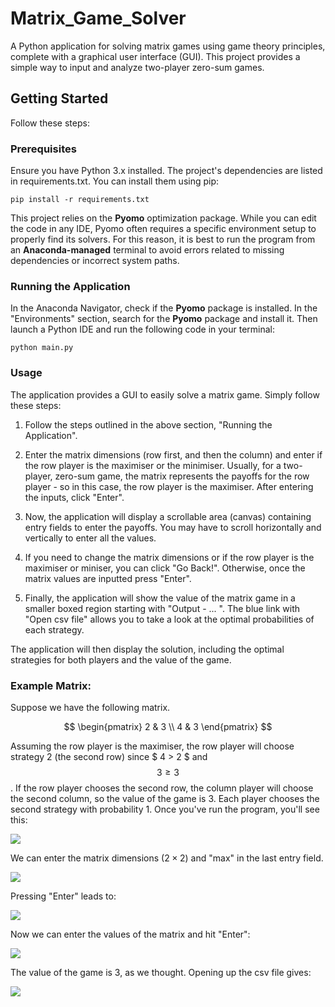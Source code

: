 # Matrix_Game_Solver
A Python application for solving matrix games using game theory principles, complete with a graphical user interface (GUI). 
This project provides a simple way to input and analyze two-player zero-sum games.

## Getting Started
Follow these steps:

### Prerequisites
Ensure you have Python 3.x installed. The project's dependencies are listed in requirements.txt. You can install them using pip:

```pip install -r requirements.txt```

This project relies on the **Pyomo** optimization package. While you can edit the code in any IDE, Pyomo often requires a specific environment setup to properly find its solvers. 
For this reason, it is best to run the program from an **Anaconda-managed** terminal to avoid errors related to missing dependencies or incorrect system paths.

### Running the Application
In the Anaconda Navigator, check if the **Pyomo** package is installed. In the "Environments" section, search for the **Pyomo** package and install it. Then launch a Python IDE and run the following code in your terminal: 

```python main.py```

### Usage
The application provides a GUI to easily solve a matrix game. Simply follow these steps:

1. Follow the steps outlined in the above section, "Running the Application". 

2. Enter the matrix dimensions (row first, and then the column) and enter if the row player is the maximiser or the minimiser.
   Usually, for a two-player, zero-sum game, the matrix represents the payoffs for the row player - so in this case, the row player is the maximiser.
   After entering the inputs, click "Enter".

3. Now, the application will display a scrollable area (canvas) containing entry fields to enter the payoffs.
   You may have to scroll horizontally and vertically to enter all the values.

4. If you need to change the matrix dimensions or if the row player is the maximiser or miniser, you can click "Go Back!".
   Otherwise, once the matrix values are inputted press "Enter".

5. Finally, the application will show the value of the matrix game in a smaller boxed region starting with "Output - ... ".
   The blue link with "Open csv file" allows you to take a look at the optimal probabilities of each strategy. 
   
The application will then display the solution, including the optimal strategies for both players and the value of the game.

### Example Matrix:
Suppose we have the following matrix. 

$$ 
\begin{pmatrix}
2 & 3 \\
4 & 3
\end{pmatrix} $$

Assuming the row player is the maximiser, the row player will choose strategy 2 (the second row) since $ 4 > 2 $ and $$ 3 \geq 3 $$. If the row player chooses the second row, the column player will choose the second column, so the value of the game is $3$. Each player chooses the second strategy with probability 1. Once you've run the program, you'll see this: 

![](screenshots/input_fields_1_none.png)

We can enter the matrix dimensions ($2 \times 2$) and "max" in the last entry field. 

![](screenshots/input_fields_1_filled.png)

Pressing "Enter" leads to:

![](screenshots/input_fields_2_filled.png)

Now we can enter the values of the matrix and hit "Enter":

![](screenshots/results_panel.png)

The value of the game is $3$, as we thought. Opening up the csv file gives:

![](screenshots/csv.png)
